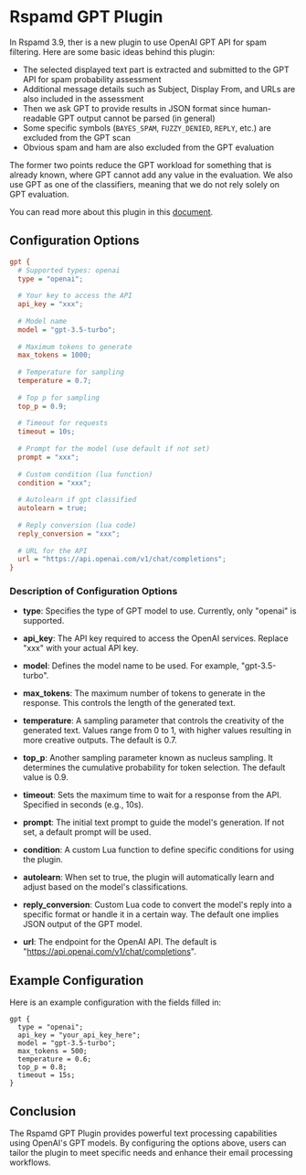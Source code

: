 # Rspamd GPT Plugin

In Rspamd 3.9, ther is a new plugin to use OpenAI GPT API for spam filtering. Here are some basic ideas behind this plugin:

* The selected displayed text part is extracted and submitted to the GPT API for spam probability assessment
* Additional message details such as Subject, Display From, and URLs are also included in the assessment
* Then we ask GPT to provide results in JSON format since human-readable GPT output cannot be parsed (in general)
* Some specific symbols (`BAYES_SPAM`, `FUZZY_DENIED`, `REPLY`, etc.) are excluded from the GPT scan
* Obvious spam and ham are also excluded from the GPT evaluation

The former two points reduce the GPT workload for something that is already known, where GPT cannot add any value in the evaluation. We also use GPT as one of the classifiers, meaning that we do not rely solely on GPT evaluation.

You can read more about this plugin in this [document](https://rspamd.com/misc/2024/07/03/gpt.html).

## Configuration Options

```ini
gpt {
  # Supported types: openai
  type = "openai";
  
  # Your key to access the API
  api_key = "xxx";
  
  # Model name
  model = "gpt-3.5-turbo";
  
  # Maximum tokens to generate
  max_tokens = 1000;
  
  # Temperature for sampling
  temperature = 0.7;
  
  # Top p for sampling
  top_p = 0.9;
  
  # Timeout for requests
  timeout = 10s;
  
  # Prompt for the model (use default if not set)
  prompt = "xxx";
  
  # Custom condition (lua function)
  condition = "xxx";
  
  # Autolearn if gpt classified
  autolearn = true;
  
  # Reply conversion (lua code)
  reply_conversion = "xxx";
  
  # URL for the API
  url = "https://api.openai.com/v1/chat/completions";
}
```

### Description of Configuration Options

- **type**: Specifies the type of GPT model to use. Currently, only "openai" is supported.
  
- **api_key**: The API key required to access the OpenAI services. Replace "xxx" with your actual API key.

- **model**: Defines the model name to be used. For example, "gpt-3.5-turbo".

- **max_tokens**: The maximum number of tokens to generate in the response. This controls the length of the generated text.

- **temperature**: A sampling parameter that controls the creativity of the generated text. Values range from 0 to 1, with higher values resulting in more creative outputs. The default is 0.7.

- **top_p**: Another sampling parameter known as nucleus sampling. It determines the cumulative probability for token selection. The default value is 0.9.

- **timeout**: Sets the maximum time to wait for a response from the API. Specified in seconds (e.g., 10s).

- **prompt**: The initial text prompt to guide the model's generation. If not set, a default prompt will be used.

- **condition**: A custom Lua function to define specific conditions for using the plugin.

- **autolearn**: When set to true, the plugin will automatically learn and adjust based on the model's classifications.

- **reply_conversion**: Custom Lua code to convert the model's reply into a specific format or handle it in a certain way. The default one implies JSON output of the GPT model.

- **url**: The endpoint for the OpenAI API. The default is "https://api.openai.com/v1/chat/completions".

## Example Configuration

Here is an example configuration with the fields filled in:

~~~ucl
gpt {
  type = "openai";
  api_key = "your_api_key_here";
  model = "gpt-3.5-turbo";
  max_tokens = 500;
  temperature = 0.6;
  top_p = 0.8;
  timeout = 15s;
}
~~~

## Conclusion

The Rspamd GPT Plugin provides powerful text processing capabilities using OpenAI's GPT models. By configuring the options above, users can tailor the plugin to meet specific needs and enhance their email processing workflows.
